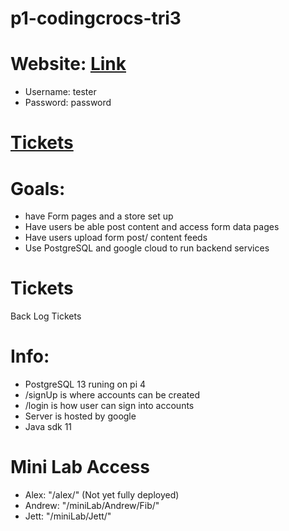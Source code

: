 # p1-codingcrocs-tri3

# Website: [Link](http://unified-ruler-310320.wm.r.appspot.com/store)
- Username: tester
- Password: password

# [Tickets](https://github.com/alextitov19/p1-codingcrocs-tri3/projects/1)

# Goals:
- have Form pages and a store set up
- Have users be able post content and access form data pages
- Have users upload form post/ content feeds
- Use PostgreSQL and google cloud to run backend services

# Tickets
 Back Log Tickets 
 
# Info:
- PostgreSQL 13 runing on pi 4 
- /signUp is where accounts can be created
- /login is how user can sign into accounts
- Server is hosted by google 
- Java sdk 11



# Mini Lab Access
- Alex: "/alex/" (Not yet fully deployed)
- Andrew: "/miniLab/Andrew/Fib/"
- Jett: "/miniLab/Jett/"
